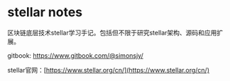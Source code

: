 # stellar notes

区块链底层技术stellar学习手记。包括但不限于研究stellar架构、源码和应用扩展。

gitbook: https://www.gitbook.com/@simonsjy/

stellar官网：[https://www.stellar.org/cn/](https://www.stellar.org/cn/)

